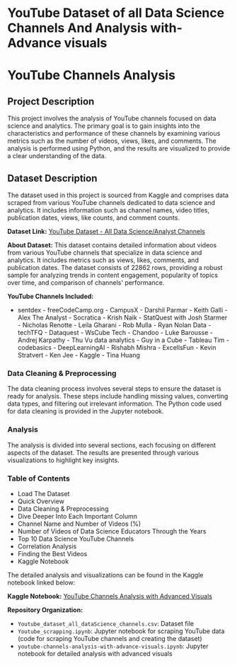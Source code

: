 # YouTube Dataset of all Data Science Channels And Analysis with-Advance visuals
# YouTube Channels Analysis

## Project Description
This project involves the analysis of YouTube channels focused on data science and analytics. The primary goal is to gain insights into the characteristics and performance of these channels by examining various metrics such as the number of videos, views, likes, and comments. The analysis is performed using Python, and the results are visualized to provide a clear understanding of the data.

## Dataset Description
The dataset used in this project is sourced from Kaggle and comprises data scraped from various YouTube channels dedicated to data science and analytics. It includes information such as channel names, video titles, publication dates, views, like counts, and comment counts.

**Dataset Link:** [YouTube Dataset - All Data Science/Analyst Channels](https://www.kaggle.com/datasets/abhishek0032/youtube-dataset-all-data-scienceanalyst-channels/data)

**About Dataset:**
This dataset contains detailed information about videos from various YouTube channels that specialize in data science and analytics. It includes metrics such as views, likes, comments, and publication dates. The dataset consists of 22862 rows, providing a robust sample for analyzing trends in content engagement, popularity of topics over time, and comparison of channels' performance.

**YouTube Channels Included:**
- sentdex - freeCodeCamp.org - CampusX - Darshil Parmar - Keith Galli - Alex The Analyst - Socratica - Krish Naik - StatQuest with Josh Starmer - Nicholas Renotte - Leila Gharani - Rob Mulla - Ryan Nolan Data - techTFQ - Dataquest - WsCube Tech - Chandoo - Luke Barousse - Andrej Karpathy - Thu Vu data analytics - Guy in a Cube - Tableau Tim - codebasics - DeepLearningAI - Rishabh Mishra - ExcelIsFun - Kevin Stratvert - Ken Jee - Kaggle - Tina Huang

### Data Cleaning & Preprocessing
The data cleaning process involves several steps to ensure the dataset is ready for analysis. These steps include handling missing values, converting data types, and filtering out irrelevant information. The Python code used for data cleaning is provided in the Jupyter notebook.

### Analysis
The analysis is divided into several sections, each focusing on different aspects of the dataset. The results are presented through various visualizations to highlight key insights.

### Table of Contents
- Load The Dataset
- Quick Overview
- Data Cleaning & Preprocessing
- Dive Deeper Into Each Important Column
- Channel Name and Number of Videos (%)
- Number of Videos of Data Science Educators Through the Years
- Top 10 Data Science YouTube Channels
- Correlation Analysis
- Finding the Best Videos
- Kaggle Notebook

The detailed analysis and visualizations can be found in the Kaggle notebook linked below:

**Kaggle Notebook:** [YouTube Channels Analysis with Advanced Visuals](https://www.kaggle.com/code/abhishek0032/youtube-channels-analysis-with-advance-visuals/notebook)

**Repository Organization:**
- `Youtube_dataset_all_dataScience_channels.csv`: Dataset file
- `Youtube_scrapping.ipynb`: Jupyter notebook for scraping YouTube data (code for scraping YouTube channels and creating the dataset)
- `youtube-channels-analysis-with-advance-visuals.ipynb`: Jupyter notebook for detailed analysis with advanced visuals

